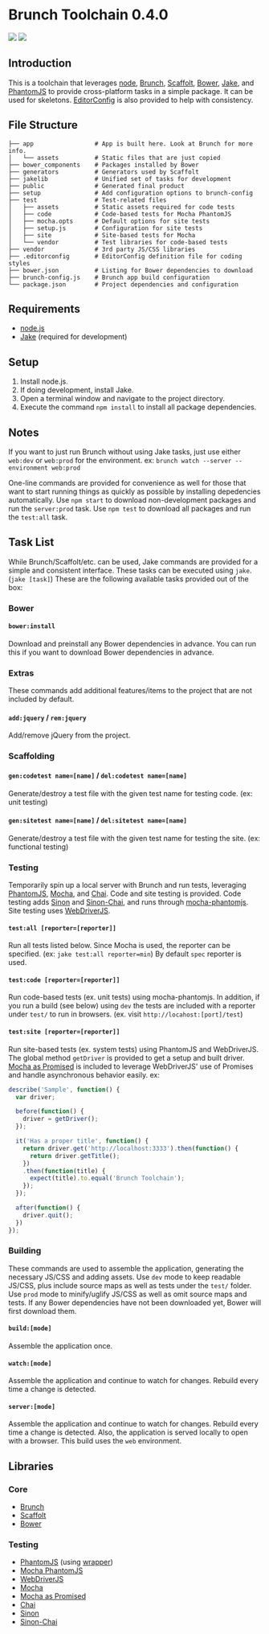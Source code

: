 # Brunch Toolchain 0.4.0

[<img src="https://david-dm.org/jupl/brunch-toolchain.png"/>](https://david-dm.org/jupl/brunch-toolchain)
[<img src="https://david-dm.org/jupl/brunch-toolchain/dev-status.png"/>](https://david-dm.org/jupl/brunch-toolchain#info=devDependencies)


## Introduction

This is a toolchain that leverages [node](http://nodejs.org), [Brunch](http://brunch.io), [Scaffolt](https://github.com/paulmillr/scaffolt), [Bower](http://bower.io/), [Jake](https://github.com/mde/jake), and [PhantomJS](http://phantomjs.org/) to provide cross-platform tasks in a simple package. It can be used for skeletons. [EditorConfig](http://editorconfig.org/) is also provided to help with consistency.


## File Structure

    ├── app                 # App is built here. Look at Brunch for more info.
    │   └── assets          # Static files that are just copied
    ├── bower_components    # Packages installed by Bower
    ├── generators          # Generators used by Scaffolt
    ├── jakelib             # Unified set of tasks for development
    ├── public              # Generated final product
    ├── setup               # Add configuration options to brunch-config
    ├── test                # Test-related files
    │   ├── assets          # Static assets required for code tests
    │   ├── code            # Code-based tests for Mocha PhantomJS
    │   ├── mocha.opts      # Default options for site tests
    │   ├── setup.js        # Configuration for site tests
    │   ├── site            # Site-based tests for Mocha
    │   └── vendor          # Test libraries for code-based tests
    ├── vendor              # 3rd party JS/CSS libraries
    ├── .editorconfig       # EditorConfig definition file for coding styles
    ├── bower.json          # Listing for Bower dependencies to download
    ├── brunch-config.js    # Brunch app build configuration
    └── package.json        # Project dependencies and configuration


## Requirements
* [node.js](http://nodejs.org)
* [Jake](https://github.com/mde/jake#installing-with-npm) (required for development)


## Setup

1. Install node.js.
2. If doing development, install Jake.
4. Open a terminal window and navigate to the project directory.
5. Execute the command `npm install` to install all package dependencies.


## Notes
If you want to just run Brunch without using Jake tasks, just use either `web:dev` or `web:prod` for the environment. ex: `brunch watch --server --environment web:prod`

One-line commands are provided for convenience as well for those that want to start running things as quickly as possible by installing depedencies automatically. Use `npm start` to download non-development packages and run the `server:prod` task. Use `npm test` to download all packages and run the `test:all` task.


## Task List
While Brunch/Scaffolt/etc. can be used, Jake commands are provided for a simple and consistent interface. These tasks can be executed using `jake`. (`jake [task]`) These are the following available tasks provided out of the box:

### Bower

#### `bower:install`
Download and preinstall any Bower dependencies in advance. You can run this if you want to download Bower dependencies in advance.


### Extras
These commands add additional features/items to the project that are not included by default.

#### `add:jquery` / `rem:jquery`
Add/remove jQuery from the project.


### Scaffolding

#### `gen:codetest name=[name]` / `del:codetest name=[name]`
Generate/destroy a test file with the given test name for testing code. (ex: unit testing)

#### `gen:sitetest name=[name]` / `del:sitetest name=[name]`
Generate/destroy a test file with the given test name for testing the site. (ex: functional testing)


### Testing
Temporarily spin up a local server with Brunch and run tests, leveraging [PhantomJS](http://phantomjs.org/), [Mocha](http://visionmedia.github.io/mocha/), and [Chai](http://chaijs.com/). Code and site testing is provided. Code testing adds [Sinon](http://sinonjs.org/) and [Sinon-Chai](https://github.com/domenic/sinon-chai), and runs through [mocha-phantomjs](http://metaskills.net/mocha-phantomjs/). Site testing uses [WebDriverJS](https://github.com/camme/webdriverjs).

#### `test:all [reporter=[reporter]]`
Run all tests listed below. Since Mocha is used, the reporter can be specified. (ex: `jake test:all reporter=min`) By default `spec` reporter is used.

#### `test:code [reporter=[reporter]]`
Run code-based tests (ex. unit tests) using mocha-phantomjs. In addition, if you run a build (see below) using `dev` the tests are included with a reporter under `test/` to run in browsers. (ex. visit `http://locahost:[port]/test`)

#### `test:site [reporter=[reporter]]`
Run site-based tests (ex. system tests) using PhantomJS and WebDriverJS. The global method `getDriver` is provided to get a setup and built driver. [Mocha as Promised](https://github.com/domenic/mocha-as-promised) is included to leverage WebDriverJS' use of Promises and handle asynchronous behavior easily. ex:

```js
describe('Sample', function() {
  var driver;

  before(function() {
    driver = getDriver();
  });

  it('Has a proper title', function() {
    return driver.get('http://localhost:3333').then(function() {
      return driver.getTitle();
    })
    .then(function(title) {
      expect(title).to.equal('Brunch Toolchain');
    });
  });

  after(function() {
    driver.quit();
  })
});
```


### Building
These commands are used to assemble the application, generating the necessary JS/CSS and adding assets. Use `dev` mode to keep readable JS/CSS, plus include source maps as well as tests under the `test/` folder. Use `prod` mode to minify/uglify JS/CSS as well as omit source maps and tests. If any Bower dependencies have not been downloaded yet, Bower will first download them.

#### `build:[mode]`
Assemble the application once.

#### `watch:[mode]`
Assemble the application and continue to watch for changes. Rebuild every time a change is detected.

#### `server:[mode]`
Assemble the application and continue to watch for changes. Rebuild every time a change is detected. Also, the application is served locally to open with a browser. This build uses the `web` environment.


## Libraries

### Core
* [Brunch](http://brunch.io)
* [Scaffolt](https://github.com/paulmillr/scaffolt)
* [Bower](http://bower.io/)

### Testing
* [PhantomJS](http://phantomjs.org/) (using [wrapper](https://github.com/Obvious/phantomjs))
* [Mocha PhantomJS](http://metaskills.net/mocha-phantomjs/)
* [WebDriverJS](https://code.google.com/p/selenium/wiki/WebDriverJs)
* [Mocha](http://visionmedia.github.com/mocha/)
* [Mocha as Promised](https://github.com/domenic/mocha-as-promised)
* [Chai](http://chaijs.com/)
* [Sinon](http://sinonjs.org/)
* [Sinon-Chai](https://github.com/domenic/sinon-chai)
